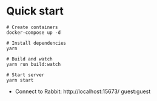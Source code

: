 # Quick start
```
# Create containers
docker-compose up -d

# Install dependencies
yarn

# Build and watch
yarn run build:watch

# Start server
yarn start
```

- Connect to Rabbit: http://localhost:15673/ guest:guest